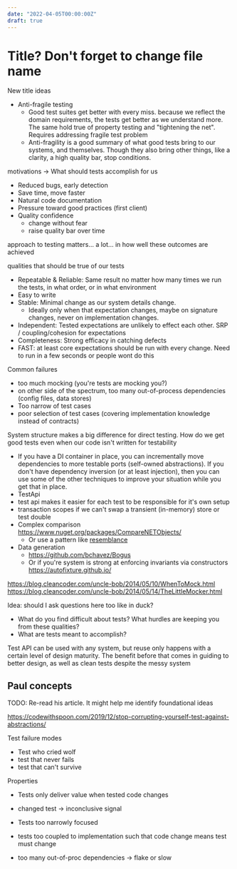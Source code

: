 ```yaml
---
date: "2022-04-05T00:00:00Z"
draft: true
---
```



# Title? Don't forget to change file name

New title ideas
- Anti-fragile testing
  - Good test suites get better with every miss. because we reflect the domain requirements, the tests get better as we understand more. The same hold true of property testing and "tightening the net". Requires addressing fragile test problem
  - Anti-fragility is a good summary of what good tests bring to our systems, and themselves. Though they also bring other things, like a clarity, a high quality bar, stop conditions. 



motivations -> What should tests accomplish for us
- Reduced bugs, early detection
- Save time, move faster
- Natural code documentation
- Pressure toward good practices (first client)
- Quality confidence
  - change without fear
  - raise quality bar over time

approach to testing matters... a lot... in how well these outcomes are achieved

qualities that should be true of our tests
- Repeatable & Reliable: Same result no matter how many times we run the tests, in what order, or in what environment
- Easy to write
- Stable: Minimal change as our system details change. 
  - Ideally only when that expectation changes, maybe on signature changes, never on implementation changes.
- Independent: Tested expectations are unlikely to effect each other. SRP / coupling/cohesion for expectations
- Completeness: Strong efficacy in catching defects
- FAST: at least core expectations should be run with every change. Need to run in a few seconds or people wont do this

Common failures
- too much mocking (you're tests are mocking you?)
- on other side of the spectrum, too many out-of-process dependencies (config files, data stores)
- Too narrow of test cases
- poor selection of test cases (covering implementation knowledge instead of contracts)



System structure makes a big difference for direct testing.
How do we get good tests even when our code isn't written for testability
- If you have a DI container in place, you can incrementally move dependencies to more testable ports (self-owned abstractions). If you don't have dependency inversion (or at least injection), then you can use some of the other techniques to improve your situation while you get that in place.
- TestApi
- test api makes it easier for each test to be responsible for it's own setup
- transaction scopes if we can't swap a transient (in-memory) store or test double
- Complex comparison https://www.nuget.org/packages/CompareNETObjects/
  - Or use a pattern like [resemblance](https://blog.ploeh.dk/2012/06/21/TheResemblanceidiom/)
- Data generation
  - https://github.com/bchavez/Bogus
  - Or if you're system is strong at enforcing invariants via constructors https://autofixture.github.io/


https://blog.cleancoder.com/uncle-bob/2014/05/10/WhenToMock.html
https://blog.cleancoder.com/uncle-bob/2014/05/14/TheLittleMocker.html



Idea: should I ask questions here too like in duck?
- What do you find difficult about tests? What hurdles are keeping you from these qualities?
- What are tests meant to accomplish?

Test API can be used with any system, but reuse only happens with a certain level of design maturity. The benefit before that comes in guiding to better design, as well as clean tests despite the messy system



## Paul concepts 

TODO: Re-read his article. It might help me identify foundational ideas

https://codewithspoon.com/2019/12/stop-corrupting-yourself-test-against-abstractions/

Test failure modes
- Test who cried wolf
- test that never fails
- test that can't survive

Properties
- Tests only deliver value when tested code changes
- changed test -> inconclusive signal

- Tests too narrowly focused
- tests too coupled to implementation such that code change means test must change
- too many out-of-proc dependencies -> flake or slow

<!-- 
META: thinking about the post this way, I could definitely revive the presentation with test api

 -->
